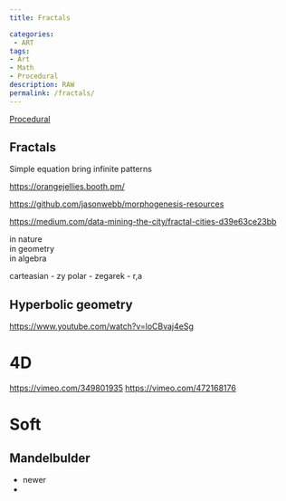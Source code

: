 ```yaml
---
title: Fractals

categories:
 - ART
tags:
- Art
- Math
- Procedural
description: RAW
permalink: /fractals/
---
```


[Procedural](/procedural/)


## Fractals
Simple equation bring infinite patterns

https://orangejellies.booth.pm/

https://github.com/jasonwebb/morphogenesis-resources

https://medium.com/data-mining-the-city/fractal-cities-d39e63ce23bb

in nature  
in geometry   
in algebra   


carteasian - zy
polar - zegarek - r,a

## Hyperbolic geometry



https://www.youtube.com/watch?v=loCBvaj4eSg



# 4D
https://vimeo.com/349801935
https://vimeo.com/472168176


# Soft

## Mandelbulder
- newer
-
